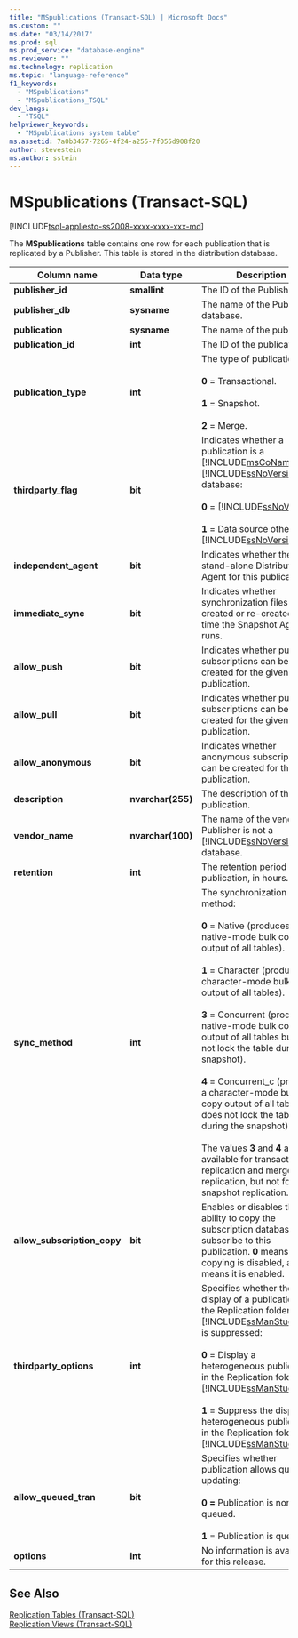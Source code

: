```yaml
---
title: "MSpublications (Transact-SQL) | Microsoft Docs"
ms.custom: ""
ms.date: "03/14/2017"
ms.prod: sql
ms.prod_service: "database-engine"
ms.reviewer: ""
ms.technology: replication
ms.topic: "language-reference"
f1_keywords: 
  - "MSpublications"
  - "MSpublications_TSQL"
dev_langs: 
  - "TSQL"
helpviewer_keywords: 
  - "MSpublications system table"
ms.assetid: 7a0b3457-7265-4f24-a255-7f055d908f20
author: stevestein
ms.author: sstein
---
```

# MSpublications (Transact-SQL)
[!INCLUDE[tsql-appliesto-ss2008-xxxx-xxxx-xxx-md](../../includes/tsql-appliesto-ss2008-xxxx-xxxx-xxx-md.md)]

  The **MSpublications** table contains one row for each publication that is replicated by a Publisher. This table is stored in the distribution database.  
  
|Column name|Data type|Description|  
|-----------------|---------------|-----------------|  
|**publisher_id**|**smallint**|The ID of the Publisher.|  
|**publisher_db**|**sysname**|The name of the Publisher database.|  
|**publication**|**sysname**|The name of the publication.|  
|**publication_id**|**int**|The ID of the publication.|  
|**publication_type**|**int**|The type of publication:<br /><br /> **0** = Transactional.<br /><br /> **1** = Snapshot.<br /><br /> **2** = Merge.|  
|**thirdparty_flag**|**bit**|Indicates whether a publication is a [!INCLUDE[msCoName](../../includes/msconame-md.md)] [!INCLUDE[ssNoVersion](../../includes/ssnoversion-md.md)] database:<br /><br /> **0** = [!INCLUDE[ssNoVersion](../../includes/ssnoversion-md.md)].<br /><br /> **1** = Data source other than [!INCLUDE[ssNoVersion](../../includes/ssnoversion-md.md)].|  
|**independent_agent**|**bit**|Indicates whether there is a stand-alone Distribution Agent for this publication.|  
|**immediate_sync**|**bit**|Indicates whether synchronization files are created or re-created each time the Snapshot Agent runs.|  
|**allow_push**|**bit**|Indicates whether push subscriptions can be created for the given publication.|  
|**allow_pull**|**bit**|Indicates whether pull subscriptions can be created for the given publication.|  
|**allow_anonymous**|**bit**|Indicates whether anonymous subscriptions can be created for the given publication.|  
|**description**|**nvarchar(255)**|The description of the publication.|  
|**vendor_name**|**nvarchar(100)**|The name of the vendor if Publisher is not a [!INCLUDE[ssNoVersion](../../includes/ssnoversion-md.md)] database.|  
|**retention**|**int**|The retention period of the publication, in hours.|  
|**sync_method**|**int**|The synchronization method:<br /><br /> **0** = Native (produces native-mode bulk copy output of all tables).<br /><br /> **1** = Character (produces a character-mode bulk copy output of all tables).<br /><br /> **3** = Concurrent (produces native-mode bulk copy output of all tables but does not lock the table during the snapshot).<br /><br /> **4** = Concurrent_c (produces a character-mode bulk copy output of all tables but does not lock the table during the snapshot)<br /><br /> The values **3** and **4** are available for transactional replication and merge replication, but not for snapshot replication.|  
|**allow_subscription_copy**|**bit**|Enables or disables the ability to copy the subscription databases that subscribe to this publication. **0** means that copying is disabled, and **1** means it is enabled.|  
|**thirdparty_options**|**int**|Specifies whether the display of a publication in the Replication folder in [!INCLUDE[ssManStudioFull](../../includes/ssmanstudiofull-md.md)] is suppressed:<br /><br /> **0** = Display a heterogeneous publication in the Replication folder in [!INCLUDE[ssManStudioFull](../../includes/ssmanstudiofull-md.md)].<br /><br /> **1** = Suppress the display a heterogeneous publication in the Replication folder in [!INCLUDE[ssManStudioFull](../../includes/ssmanstudiofull-md.md)].|  
|**allow_queued_tran**|**bit**|Specifies whether publication allows queued updating:<br /><br /> **0 =** Publication is non-queued.<br /><br /> **1** = Publication is queued.|  
|**options**|**int**|No information is available for this release.|  
  
## See Also  
 [Replication Tables &#40;Transact-SQL&#41;](../../relational-databases/system-tables/replication-tables-transact-sql.md)   
 [Replication Views &#40;Transact-SQL&#41;](../../relational-databases/system-views/replication-views-transact-sql.md)  
  
  
